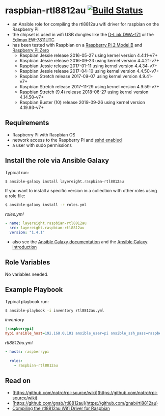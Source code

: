 # raspbian-rtl8812au [![Build Status](https://travis-ci.org/layereight/raspbian-rtl8812au.svg?branch=master)](https://travis-ci.org/layereight/raspbian-rtl8812au)

* an Ansible role for compiling the rtl8812au wifi driver for raspbian on the Raspberry Pi
* the chipset is used in wifi USB dongles like the
[D-Link DWA-171](http://us.dlink.com/products/connect/wireless-ac-dual-band-usb-adapter/) or the
[Edimax EW-7811UTC](http://us.edimax.com/edimax/merchandise/merchandise_detail/data/edimax/us/wireless_adapters_ac600_dual-band/ew-7811utc/)
* has been tested with Raspbian on a 
[Raspberry Pi 2 Model B](https://www.raspberrypi.org/products/raspberry-pi-2-model-b/) and 
[Raspberry Pi Zero](https://www.raspberrypi.org/products/pi-zero/)
  * Raspbian Jessie release 2016-05-27 using kernel version 4.4.11-v7+
  * Raspbian Jessie release 2016-09-23 using kernel version 4.4.21-v7+
  * Raspbian Jessie release 2017-01-11 using kernel version 4.4.34-v7+
  * Raspbian Jessie release 2017-04-10 using kernel version 4.4.50-v7+
  * Raspbian Stretch release 2017-09-07 using kernel version 4.9.41-v7+
  * Raspbian Stretch release 2017-11-29 using kernel version 4.9.59-v7+
  * Raspbian Stretch (9.4) release 2018-06-27 using kernel version 4.14.50-v7+
  * Raspbian Buster (10) release 2019-09-26 using kernel version 4.19.93-v7+

## Requirements

* Raspberry Pi with Raspbian OS
* network access to the Raspberry Pi and [sshd enabled](https://layereight.de/raspberry-pi/2017/02/28/ssh-headless-Raspberry-Pi.html)
* a user with sudo permissions

## Install the role via Ansible Galaxy

Typical run:
```sh
$ ansible-galaxy install layereight.raspbian-rtl8812au
```

If you want to install a specific version in a collection with other roles using a role file:
```sh
$ ansible-galaxy install -r roles.yml
```
*roles.yml*
```YAML
- name: layereight.raspbian-rtl8812au
  src: layereight.raspbian-rtl8812au
  version: "1.4.1"
```
* also see the [Ansible Galaxy documentation](http://docs.ansible.com/ansible/galaxy.html) and the 
[Ansible Galaxy introduction](https://galaxy.ansible.com/intro)

## Role Variables

No variables needed.

## Example Playbook

Typical playbook run:
```sh
$ ansible-playbook -i inventory rtl8812au.yml
```

*inventory*
```INI
[raspberrypi]
mypi ansible_host=192.168.0.101 ansible_user=pi ansible_ssh_pass=raspberry 
```

*rtl8812au.yml*
```YAML
- hosts: raspberrypi
  
  roles:
    - raspbian-rtl8812au
```

## Read on

* [https://github.com/notro/rpi-source/wiki](https://github.com/notro/rpi-source/wiki)
* [https://github.com/gnab/rtl8812au](https://github.com/gnab/rtl8812au)
* [Compiling the rtl8812au Wifi Driver for Raspbian](https://layereight.de/raspberry-pi/2016/08/25/raspbian-rtl8812au.html)
